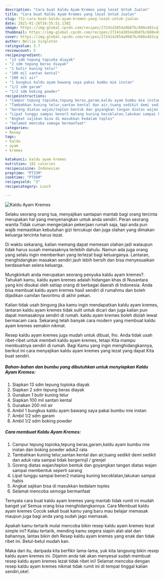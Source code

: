 ```yaml
---
description: "Cara buat Kaldu Ayam Kremes yang lezat Untuk Jualan"
title: "Cara buat Kaldu Ayam Kremes yang lezat Untuk Jualan"
slug: 711-cara-buat-kaldu-ayam-kremes-yang-lezat-untuk-jualan
date: 2021-01-26T16:55:51.138Z
image: https://img-global.cpcdn.com/recipes/2724142854a9b87b/680x482cq70/kaldu-ayam-kremes-foto-resep-utama.jpg
thumbnail: https://img-global.cpcdn.com/recipes/2724142854a9b87b/680x482cq70/kaldu-ayam-kremes-foto-resep-utama.jpg
cover: https://img-global.cpcdn.com/recipes/2724142854a9b87b/680x482cq70/kaldu-ayam-kremes-foto-resep-utama.jpg
author: Nellie Singleton
ratingvalue: 3.7
reviewcount: 5
recipeingredient:
- "13 sdm tepung topioka diayak"
- "2 sdm tepung beras diayak"
- "1 butir kuning telur"
- "100 mil santan kental"
- "200 mil air"
- "1 bungkus kaldu ayam bawang saya pakai bumbu mie instan"
- "1/2 sdm garam"
- "1/2 sdm boking powder"
recipeinstructions:
- "Campur tepung topioka,tepung beras,garam,kaldu ayam bumbu mie instan dan boking powder aduk2 rata"
- "Tambahkan kuning telur,santan kental dan air,tuang sedikit demi sedikit dan aduk rata sampai tidak bergerinjil / grenjel"
- "Goreng diatas wajan/teplon bentuk dan goyangkan tangan diatas wajan sampai membentuk seperti sarang"
- "Lipat tunggu sampai bener2 matang kuning kecoklatan,lakukan sampai habis"
- "Angkat sajikan bisa di masukkan kedalam toples"
- "Selamat mencoba semoga bermanfaat"
categories:
- Resep
tags:
- kaldu
- ayam
- kremes

katakunci: kaldu ayam kremes 
nutrition: 181 calories
recipecuisine: Indonesian
preptime: "PT33M"
cooktime: "PT56M"
recipeyield: "3"
recipecategory: Lunch

---
```



![Kaldu Ayam Kremes](https://img-global.cpcdn.com/recipes/2724142854a9b87b/680x482cq70/kaldu-ayam-kremes-foto-resep-utama.jpg)

Selaku seorang orang tua, menyajikan santapan mantab bagi orang tercinta merupakan hal yang menyenangkan untuk anda sendiri. Peran seorang  wanita Tidak cuman mengerjakan pekerjaan rumah saja, tapi anda pun wajib memastikan kebutuhan gizi tercukupi dan juga olahan yang dimakan keluarga tercinta harus lezat.

Di waktu  sekarang, kalian memang dapat memesan olahan jadi walaupun tidak harus susah memasaknya terlebih dahulu. Namun ada juga orang yang selalu ingin memberikan yang terlezat bagi keluarganya. Lantaran, menghidangkan masakan sendiri jauh lebih bersih dan bisa menyesuaikan berdasarkan selera keluarga. 



Mungkinkah anda merupakan seorang penyuka kaldu ayam kremes?. Tahukah kamu, kaldu ayam kremes adalah hidangan khas di Nusantara yang kini disukai oleh setiap orang di berbagai daerah di Indonesia. Anda bisa membuat kaldu ayam kremes hasil sendiri di rumahmu dan boleh dijadikan camilan favoritmu di akhir pekan.

Kalian tidak usah bingung jika kamu ingin mendapatkan kaldu ayam kremes, lantaran kaldu ayam kremes tidak sulit untuk dicari dan juga kalian pun dapat memasaknya sendiri di rumah. kaldu ayam kremes boleh diolah lewat bermacam cara. Sekarang telah banyak cara modern yang membuat kaldu ayam kremes semakin nikmat.

Resep kaldu ayam kremes juga mudah untuk dibuat, lho. Anda tidak usah ribet-ribet untuk membeli kaldu ayam kremes, tetapi Kita mampu membuatnya sendiri di rumah. Bagi Kamu yang ingin menghidangkannya, berikut ini cara menyajikan kaldu ayam kremes yang lezat yang dapat Kita buat sendiri.

<!--inarticleads1-->

##### Bahan-bahan dan bumbu yang dibutuhkan untuk menyiapkan Kaldu Ayam Kremes:

1. Siapkan 13 sdm tepung topioka diayak
1. Siapkan 2 sdm tepung beras diayak
1. Gunakan 1 butir kuning telur
1. Siapkan 100 mil santan kental
1. Gunakan 200 mil air
1. Ambil 1 bungkus kaldu ayam bawang saya pakai bumbu mie instan
1. Ambil 1/2 sdm garam
1. Ambil 1/2 sdm boking powder




<!--inarticleads2-->

##### Cara membuat Kaldu Ayam Kremes:

1. Campur tepung topioka,tepung beras,garam,kaldu ayam bumbu mie instan dan boking powder aduk2 rata
1. Tambahkan kuning telur,santan kental dan air,tuang sedikit demi sedikit dan aduk rata sampai tidak bergerinjil / grenjel
1. Goreng diatas wajan/teplon bentuk dan goyangkan tangan diatas wajan sampai membentuk seperti sarang
1. Lipat tunggu sampai bener2 matang kuning kecoklatan,lakukan sampai habis
1. Angkat sajikan bisa di masukkan kedalam toples
1. Selamat mencoba semoga bermanfaat




Ternyata cara buat kaldu ayam kremes yang mantab tidak rumit ini mudah banget ya! Semua orang bisa menghidangkannya. Cara Membuat kaldu ayam kremes Cocok sekali buat kamu yang baru mau belajar memasak maupun juga bagi anda yang sudah jago memasak.

Apakah kamu tertarik mulai mencoba bikin resep kaldu ayam kremes lezat simple ini? Kalau tertarik, mending kamu segera siapin alat-alat dan bahannya, lantas bikin deh Resep kaldu ayam kremes yang enak dan tidak ribet ini. Betul-betul mudah kan. 

Maka dari itu, daripada kita berfikir lama-lama, yuk kita langsung bikin resep kaldu ayam kremes ini. Dijamin anda tak akan menyesal sudah membuat resep kaldu ayam kremes lezat tidak ribet ini! Selamat mencoba dengan resep kaldu ayam kremes nikmat tidak rumit ini di tempat tinggal kalian sendiri,oke!.

